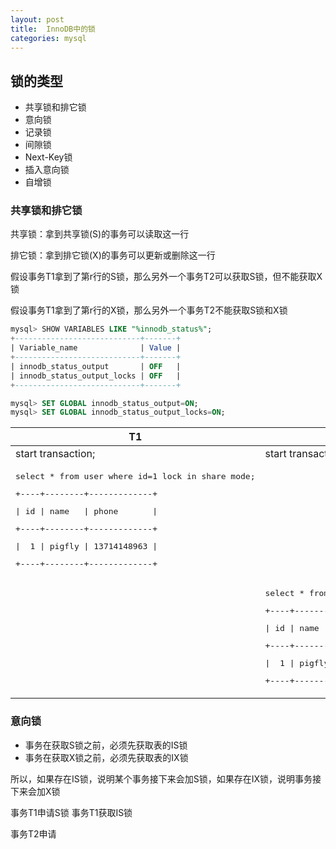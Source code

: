 ```yaml
---
layout: post
title:  InnoDB中的锁
categories: mysql
---
```


## 锁的类型

- 共享锁和排它锁
- 意向锁
- 记录锁
- 间隙锁
- Next-Key锁
- 插入意向锁
- 自增锁

### 共享锁和排它锁

共享锁：拿到共享锁(S)的事务可以读取这一行

排它锁：拿到排它锁(X)的事务可以更新或删除这一行

假设事务T1拿到了第r行的S锁，那么另外一个事务T2可以获取S锁，但不能获取X锁

假设事务T1拿到了第r行的X锁，那么另外一个事务T2不能获取S锁和X锁

```sql
mysql> SHOW VARIABLES LIKE "%innodb_status%";
+----------------------------+-------+
| Variable_name              | Value |
+----------------------------+-------+
| innodb_status_output       | OFF   |
| innodb_status_output_locks | OFF   |
+----------------------------+-------+

mysql> SET GLOBAL innodb_status_output=ON;
mysql> SET GLOBAL innodb_status_output_locks=ON;
```

<table>
<thead>
<tr>
<th>T1</th>
<th>T2</th>
</tr>
</thead>
<tbody>
<tr>
<td>start transaction;</td>
<td>start transaction;</td>
</tr>
<tr>
<td>
<pre>select * from user where id=1 lock in share mode;</pre>
<pre>+----+--------+-------------+</pre>
<pre>| id | name   | phone       |</pre>
<pre>+----+--------+-------------+</pre>
<pre>|  1 | pigfly | 13714148963 |</pre>
<pre>+----+--------+-------------+</pre>
</td>
<td></td>
</tr>
<tr>
<td></td>
<td>
<pre>select * from user where id=1;</pre>
<pre>+----+--------+-------------+</pre>
<pre>| id | name   | phone       |</pre>
<pre>+----+--------+-------------+</pre>
<pre>|  1 | pigfly | 13714148963 |</pre>
<pre>+----+--------+-------------+</pre>
</p>
</td>
</tr>

</tbody>
</table>


### 意向锁

- 事务在获取S锁之前，必须先获取表的IS锁
- 事务在获取X锁之前，必须先获取表的IX锁

所以，如果存在IS锁，说明某个事务接下来会加S锁，如果存在IX锁，说明事务接下来会加X锁

事务T1申请S锁
事务T1获取IS锁

事务T2申请